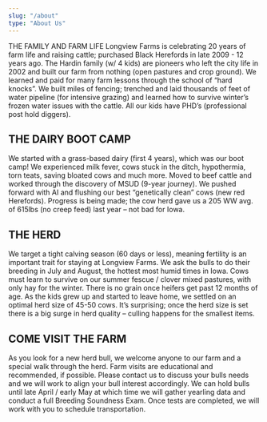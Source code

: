 ```yaml
---
slug: "/about"
type: "About Us"
---
```


THE FAMILY AND FARM LIFE
Longview Farms is celebrating 20 years of farm life and raising cattle; purchased Black Herefords in late 2009 - 12 years ago.  The Hardin family (w/ 4 kids) are pioneers who left the city life in 2002 and built our farm from nothing (open pastures and crop ground).  We learned and paid for many farm lessons through the school of “hard knocks”.  We built miles of fencing; trenched and laid thousands of feet of water pipeline (for intensive grazing) and learned how to survive winter’s frozen water issues with the cattle.  All our kids have PHD’s (professional post hold diggers). 

## THE DAIRY BOOT CAMP
We started with a grass-based dairy (first 4 years), which was our boot camp!  We experienced milk fever, cows stuck in the ditch, hypothermia, torn teats, saving bloated cows and much more.  Moved to beef cattle and worked through the discovery of MSUD (9-year journey).  We pushed forward with AI and flushing our best “genetically clean” cows (new red Herefords). Progress is being made; the cow herd gave us a 205 WW avg. of 615lbs (no creep feed) last year – not bad for Iowa.  

## THE HERD
We target a tight calving season (60 days or less), meaning fertility is an important trait for staying at Longview Farms.  We ask the bulls to do their breeding in July and August, the hottest most humid times in Iowa.  Cows must learn to survive on our summer fescue / clover mixed pastures, with only hay for the winter.  There is no grain once heifers get past 12 months of age.  As the kids grew up and started to leave home, we settled on an optimal herd size of 45-50 cows. It’s surprising; once the herd size is set there is a big surge in herd quality – culling happens for the smallest items.  

## COME VISIT THE FARM
As you look for a new herd bull, we welcome anyone to our farm and a special walk through the herd.  Farm visits are educational and recommended, if possible.  Please contact us to discuss your bulls needs and we will work to align your bull interest accordingly.  We can hold bulls until late April / early May at which time we will gather yearling data and conduct a full Breeding Soundness Exam.  Once tests are completed, we will work with you to schedule transportation.       